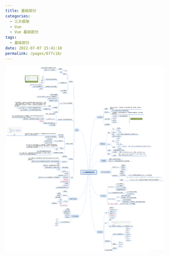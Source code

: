 ```yaml
---
title: 基础部分
categories:
  - 三大框架
  - Vue
  - Vue 基础部分
tags:
  - 基础部分
date: 2022-07-07 15:41:18
permalink: /pages/677c18/
---
```


![基础部分](/Vue/brain-base.png)